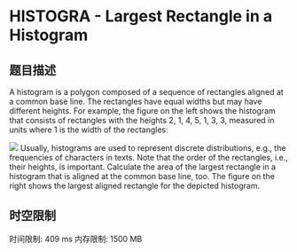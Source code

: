 # HISTOGRA - Largest Rectangle in a Histogram

## 题目描述

 A histogram is a polygon composed of a sequence of rectangles aligned at a common base line. The rectangles have equal widths but may have different heights. For example, the figure on the left shows the histogram that consists of rectangles with the heights 2, 1, 4, 5, 1, 3, 3, measured in units where 1 is the width of the rectangles:

 ![](https://cdn.luogu.com.cn/upload/vjudge_pic/SP1805/b9567e3483620f1fe679470ac44083eae9842e79.png) Usually, histograms are used to represent discrete distributions, e.g., the frequencies of characters in texts. Note that the order of the rectangles, i.e., their heights, is important. Calculate the area of the largest rectangle in a histogram that is aligned at the common base line, too. The figure on the right shows the largest aligned rectangle for the depicted histogram.

## 时空限制

时间限制: 409 ms
内存限制: 1500 MB
